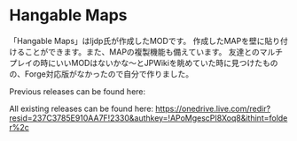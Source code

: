 # Hangable Maps

「Hangable Maps」はljdp氏が作成したMODです。
作成したMAPを壁に貼り付けることができます。また、MAPの複製機能も備えています。
友達とのマルチプレイの時にいいMODはないかな～とJPWikiを眺めていた時に見つけたものの、Forge対応版がなかったので自分で作りました。

Previous releases can be found here:

All existing releases can be found here: https://onedrive.live.com/redir?resid=237C3785E910AA7F!2330&authkey=!APoMgescPI8Xoq8&ithint=folder%2c